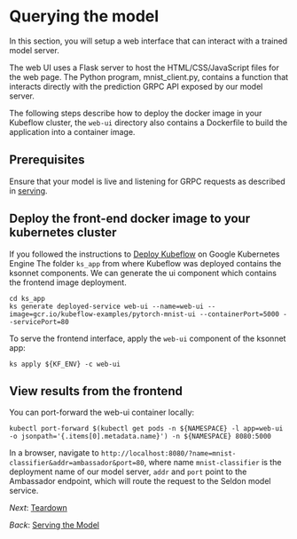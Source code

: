 # Querying the model

In this section, you will setup a web interface that can interact with a trained model server.


The web UI uses a Flask server to host the HTML/CSS/JavaScript files for the web page.
The Python program, mnist_client.py, contains a function that interacts directly with the prediction GRPC API exposed by our model server.

The following steps describe how to deploy the docker image in your Kubeflow cluster, the `web-ui` directory also contains a Dockerfile to build the application into a container image.

## Prerequisites

Ensure that your model is live and listening for GRPC requests as described in
[serving](03_serving_the_model.md).

## Deploy the front-end docker image to your kubernetes cluster

If you followed the instructions to [Deploy Kubeflow](https://www.kubeflow.org/docs/started/getting-started-gke/) on Google Kubernetes Engine
The folder `ks_app` from where Kubeflow was deployed contains the ksonnet components. We can generate the ui component which contains the frontend image deployment.

```commandline
cd ks_app
ks generate deployed-service web-ui --name=web-ui --image=gcr.io/kubeflow-examples/pytorch-mnist-ui --containerPort=5000 --servicePort=80
```

To serve the frontend interface, apply the `web-ui` component of the ksonnet app:

```
ks apply ${KF_ENV} -c web-ui
```

## View results from the frontend

You can port-forward the web-ui container locally:

```commandline
kubectl port-forward $(kubectl get pods -n ${NAMESPACE} -l app=web-ui -o jsonpath='{.items[0].metadata.name}') -n ${NAMESPACE} 8080:5000
```

In a browser, navigate to `http://localhost:8080/?name=mnist-classifier&addr=ambassador&port=80`, 
where name `mnist-classifier` is the deployment name of our model server, `addr` and `port` point to the Ambassador endpoint, 
which will route the request to the Seldon model service.


*Next*: [Teardown](05_teardown.md)

*Back*: [Serving the Model](03_serving_the_model.md)
